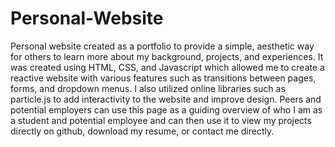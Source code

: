 # Personal-Website

Personal website created as a portfolio to provide a simple, aesthetic way for others to learn more about my background, projects, and experiences. It was created using HTML, CSS, and Javascript which allowed me to create a reactive website with various features such as transitions between pages, forms, and dropdown menus. I also utilized online libraries such as particle.js to add interactivity to the website and improve design. Peers and potential employers can use this page as a guiding overview of who I am as a student and potential employee and can then use it to view my projects directly on github, download my resume, or contact me directly.
